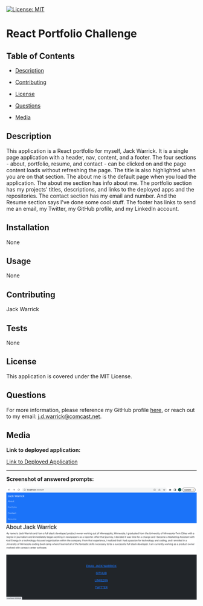 
[![License: MIT](https://img.shields.io/badge/License-MIT-yellow.svg)](https://opensource.org/licenses/MIT)

# React Portfolio Challenge 

## Table of Contents

* [Description](#description)

* [Contributing](#contributing)

* [License](#license)

* [Questions](#questions)

* [Media](#media)

## Description

This application is a React portfolio for myself, Jack Warrick. It is a single page application with a header, nav, content, and a footer. The four sections - about, portfolio, resume, and contact - can be clicked on and the page content loads without refreshing the page. The title is also highlighted when you are on that section. The about me is the default page when you load the application. The about me section has info about me. The portfolio section has my projects' titles, descriptions, and links to the deployed apps and the repositories. The contact section has my email and number. And the Resume section says I've done some cool stuff. The footer has links to send me an email, my Twitter, my GitHub profile, and my LinkedIn account.

## Installation

None

## Usage

None

## Contributing

Jack Warrick

## Tests

None

## License

This application is covered under the MIT License.

## Questions

For more information, please reference my GitHub profile [here](https://github.com/JackWarrick), or reach out to my email: j.d.warrick@comcast.net.

## Media

**Link to deployed application:**

[Link to Deployed Application](https://jackwarrick.github.io/React-Portfolio-Challenge/#)

-----

**Screenshot of answered prompts:**

![Screenshot of Program](./react-portfolio-image.png)
